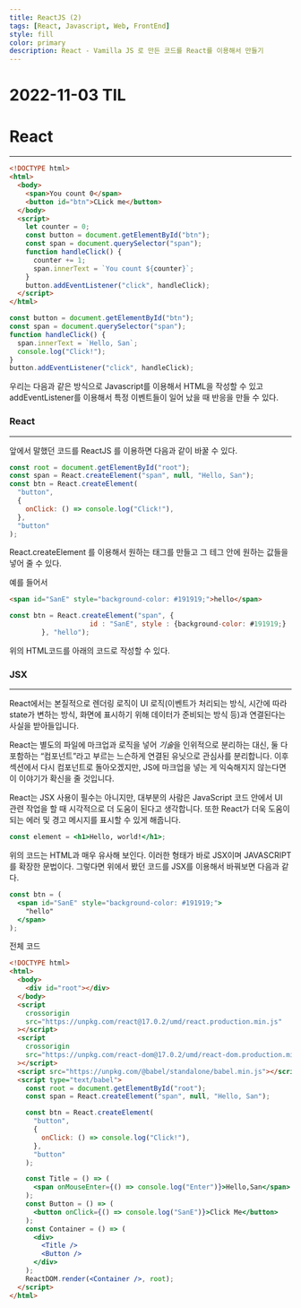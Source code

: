 ```yaml
---
title: ReactJS (2)
tags: [React, Javascript, Web, FrontEnd]
style: fill
color: primary
description: React - Vamilla JS 로 만든 코드를 React를 이용해서 만들기
---
```


# 2022-11-03 TIL

# React

---

```html
<!DOCTYPE html>
<html>
  <body>
    <span>You count 0</span>
    <button id="btn">CLick me</button>
  </body>
  <script>
    let counter = 0;
    const button = document.getElementById("btn");
    const span = document.querySelector("span");
    function handleClick() {
      counter += 1;
      span.innerText = `You count ${counter}`;
    }
    button.addEventListener("click", handleClick);
  </script>
</html>
```

```jsx
const button = document.getElementById("btn");
const span = document.querySelector("span");
function handleClick() {
  span.innerText = `Hello, San`;
  console.log("Click!");
}
button.addEventListener("click", handleClick);
```

우리는 다음과 같은 방식으로 Javascript를 이용해서 HTML을 작성할 수 있고 addEventListener를 이용해서 특정 이벤트들이 일어 났을 때 반응을 만들 수 있다.

### React

---

앞에서 말했던 코드를 ReactJS 를 이용하면 다음과 같이 바꿀 수 있다.

```jsx
const root = document.getElementById("root");
const span = React.createElement("span", null, "Hello, San");
const btn = React.createElement(
  "button",
  {
    onClick: () => console.log("Click!"),
  },
  "button"
);
```

React.createElement 를 이용해서 원하는 태그를 만들고 그 테그 안에 원하는 값들을 넣어 줄 수 있다.

예를 들어서

```html
<span id="SanE" style="background-color: #191919;">hello</span>
```

```jsx
const btn = React.createElement("span", {
					id : "SanE", style : {background-color: #191919;}
        }, "hello");
```

위의 HTML코드를 아래의 코드로 작성할 수 있다.

### JSX

---

React에서는 본질적으로 렌더링 로직이 UI 로직(이벤트가 처리되는 방식, 시간에 따라 state가 변하는 방식, 화면에 표시하기 위해 데이터가 준비되는 방식 등)과 연결된다는 사실을 받아들입니다.

React는 별도의 파일에 마크업과 로직을 넣어 *기술*을 인위적으로 분리하는 대신, 둘 다 포함하는 “컴포넌트”라고 부르는 느슨하게 연결된 유닛으로 관심사를 분리합니다. 이후 섹션에서 다시 컴포넌트로 돌아오겠지만, JS에 마크업을 넣는 게 익숙해지지 않는다면 이 이야기가 확신을 줄 것입니다.

React는 JSX 사용이 필수는 아니지만, 대부분의 사람은 JavaScript 코드 안에서 UI 관련 작업을 할 때 시각적으로 더 도움이 된다고 생각합니다. 또한 React가 더욱 도움이 되는 에러 및 경고 메시지를 표시할 수 있게 해줍니다.

```jsx
const element = <h1>Hello, world!</h1>;
```

위의 코드는 HTML과 매우 유사해 보인다. 이러한 형태가 바로 JSX이며 JAVASCRIPT를 확장한 문법이다. 그렇다면 위에서 봤던 코드를 JSX를 이용해서 바꿔보면 다음과 같다.

```jsx
const btn = (
  <span id="SanE" style="background-color: #191919;">
    "hello"
  </span>
);
```

전체 코드

```html
<!DOCTYPE html>
<html>
  <body>
    <div id="root"></div>
  </body>
  <script
    crossorigin
    src="https://unpkg.com/react@17.0.2/umd/react.production.min.js"
  ></script>
  <script
    crossorigin
    src="https://unpkg.com/react-dom@17.0.2/umd/react-dom.production.min.js"
  ></script>
  <script src="https://unpkg.com/@babel/standalone/babel.min.js"></script>
  <script type="text/babel">
    const root = document.getElementById("root");
    const span = React.createElement("span", null, "Hello, San");

    const btn = React.createElement(
      "button",
      {
        onClick: () => console.log("Click!"),
      },
      "button"
    );

    const Title = () => (
      <span onMouseEnter={() => console.log("Enter")}>Hello,San</span>
    );
    const Button = () => (
      <button onClick={() => console.log("SanE")}>Click Me</button>
    );
    const Container = () => (
      <div>
        <Title />
        <Button />
      </div>
    );
    ReactDOM.render(<Container />, root);
  </script>
</html>
```
